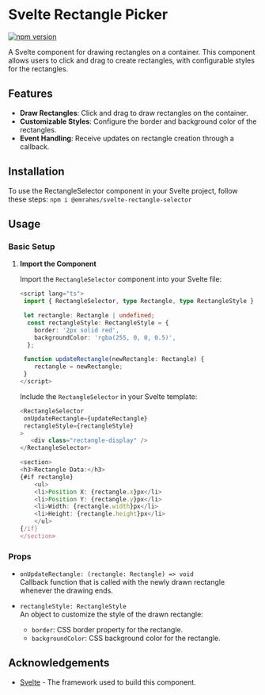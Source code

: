 # Svelte Rectangle Picker

[![npm version](https://img.shields.io/npm/v/%40emrahes%2Fsvelte-rectangle-selector)](https://www.npmjs.com/package/@emrahes/svelte-rectangle-selector)

A Svelte component for drawing rectangles on a container. This component allows users to click and drag to create rectangles, with configurable styles for the rectangles.

## Features

- **Draw Rectangles**: Click and drag to draw rectangles on the container.
- **Customizable Styles**: Configure the border and background color of the rectangles.
- **Event Handling**: Receive updates on rectangle creation through a callback.

## Installation

To use the RectangleSelector component in your Svelte project, follow these steps:
`npm i @emrahes/svelte-rectangle-selector`

## Usage

### Basic Setup

1. **Import the Component**

   Import the `RectangleSelector` component into your Svelte file:

   ```typescript
   <script lang="ts">
    import { RectangleSelector, type Rectangle, type RectangleStyle } from "@emrahes/svelte-rectangle-selector";

    let rectangle: Rectangle | undefined;
     const rectangleStyle: RectangleStyle = {
       border: '2px solid red',
       backgroundColor: 'rgba(255, 0, 0, 0.5)',
     };

    function updateRectangle(newRectangle: Rectangle) {
       rectangle = newRectangle;
    }
   </script>
   ```

   Include the `RectangleSelector` in your Svelte template:

   ```typescript
   <RectangleSelector
    onUpdateRectangle={updateRectangle}
    rectangleStyle={rectangleStyle}
   >
      <div class="rectangle-display" />
   </RectangleSelector>

   <section>
   <h3>Rectangle Data:</h3>
   {#if rectangle}
       <ul>
       <li>Position X: {rectangle.x}px</li>
       <li>Position Y: {rectangle.y}px</li>
       <li>Width: {rectangle.width}px</li>
       <li>Height: {rectangle.height}px</li>
       </ul>
   {/if}
   </section>
   ```

### Props

- `onUpdateRectangle: (rectangle: Rectangle) => void`  
  Callback function that is called with the newly drawn rectangle whenever the drawing ends.

- `rectangleStyle: RectangleStyle`  
  An object to customize the style of the drawn rectangle:
  - `border`: CSS border property for the rectangle.
  - `backgroundColor`: CSS background color for the rectangle.

## Acknowledgements

- [Svelte](https://svelte.dev/) - The framework used to build this component.
